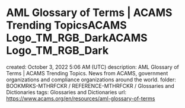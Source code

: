 # AML Glossary of Terms | ACAMS Trending TopicsACAMS Logo_TM_RGB_DarkACAMS Logo_TM_RGB_Dark

created: October 3, 2022 5:06 AM (UTC)
description: AML Glossary of Terms | ACAMS Trending Topics. News from ACAMS, government organizations and compliance organizations around the world.
folder: BOOKMRKS-MTHRFCKR / REFERENCE-MTHRFCKR / Glossaries and Dictionaries
tags: Glossaries and Dictionaries
url: https://www.acams.org/en/resources/aml-glossary-of-terms